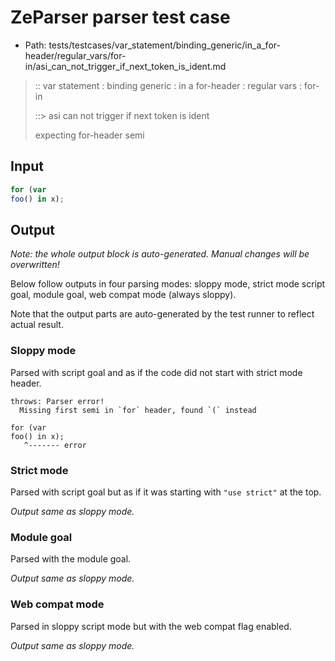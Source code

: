 # ZeParser parser test case

- Path: tests/testcases/var_statement/binding_generic/in_a_for-header/regular_vars/for-in/asi_can_not_trigger_if_next_token_is_ident.md

> :: var statement : binding generic : in a for-header : regular vars : for-in
>
> ::> asi can not trigger if next token is ident
>
> expecting for-header semi

## Input


`````js
for (var
foo() in x);
`````

## Output

_Note: the whole output block is auto-generated. Manual changes will be overwritten!_

Below follow outputs in four parsing modes: sloppy mode, strict mode script goal, module goal, web compat mode (always sloppy).

Note that the output parts are auto-generated by the test runner to reflect actual result.

### Sloppy mode

Parsed with script goal and as if the code did not start with strict mode header.

`````
throws: Parser error!
  Missing first semi in `for` header, found `(` instead

for (var
foo() in x);
   ^------- error
`````

### Strict mode

Parsed with script goal but as if it was starting with `"use strict"` at the top.

_Output same as sloppy mode._

### Module goal

Parsed with the module goal.

_Output same as sloppy mode._

### Web compat mode

Parsed in sloppy script mode but with the web compat flag enabled.

_Output same as sloppy mode._
